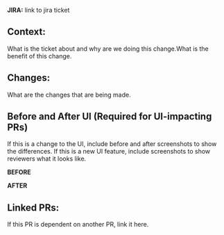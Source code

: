 **JIRA:** link to jira ticket
## Context:
What is the ticket about and why are we doing this change.What is the benefit of this change. 

## Changes:
What are the changes that are being made.

## Before and After UI (Required for UI-impacting PRs)
If this is a change to the UI, include before and after screenshots to show the differences.
If this is a new UI feature, include screenshots to show reviewers what it looks like. 

**BEFORE**

**AFTER**

## Linked PRs:
If this PR is dependent on another PR, link it here.
